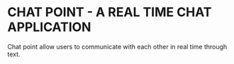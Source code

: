 <h1>CHAT POINT - A REAL TIME CHAT APPLICATION</h1>

<p>Chat point allow users to communicate with each other in real time through text.<p>
